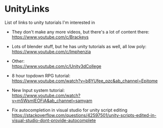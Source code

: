 # UnityLinks
List of links to unity tutorials I'm interested in


- They don't make any more videos, but there's a lot of content there:  
https://www.youtube.com/c/Brackeys  
  
- Lots of blender stuff, but he has unity tutorials as well, all low poly:  
https://www.youtube.com/c/Imphenzia  
  
- Other:  
https://www.youtube.com/c/Unity3dCollege  
  
- 8 hour topdown RPG tutorial:  
https://www.youtube.com/watch?v=b8YUfee_pzc&ab_channel=Epitome

- New Input system tutorial:  
https://www.youtube.com/watch?v=m5WsmlEOFiA&ab_channel=samyam  

- Fix autocompletion in visual studio for unity script editing  
https://stackoverflow.com/questions/42597501/unity-scripts-edited-in-visual-studio-dont-provide-autocomplete  
